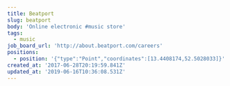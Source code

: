 ```yaml
---
title: Beatport
slug: beatport
body: 'Online electronic #music store'
tags:
  - music
job_board_url: 'http://about.beatport.com/careers'
positions:
  - position: '{"type":"Point","coordinates":[13.4408174,52.5028033]}'
created_at: '2017-06-28T20:19:59.841Z'
updated_at: '2019-06-16T10:36:08.531Z'
---
```


